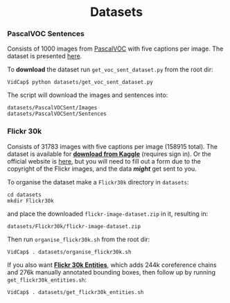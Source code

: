 <h1 align='center'>Datasets</h1>

### PascalVOC Sentences
Consists of 1000 images from [PascalVOC](http://host.robots.ox.ac.uk/pascal/VOC/voc2012/index.html#devkit) with five 
captions per image. The dataset is presented [here](http://vision.cs.uiuc.edu/pascal-sentences/).

To **download** the dataset run `get_voc_sent_dataset.py` from the root dir:
```
VidCap$ python datasets/get_voc_sent_dataset.py
```

The script will download the images and sentences into:
```
datasets/PascalVOCSent/Images
datasets/PascalVOCSent/Sentences
```

### Flickr 30k
Consists of 31783 images with five captions per image (158915 total). The dataset is available for [**download from 
Kaggle**](https://www.kaggle.com/hsankesara/flickr-image-dataset/downloads/flickr-image-dataset.zip/1) (requires sign in). 
Or the official website is [here](http://hockenmaier.cs.illinois.edu/DenotationGraph/), but you will need to fill out a 
form due to the copyright of the Flickr images, and the data **_might_** get sent to you.

To organise the dataset make a `Flickr30k` directory in `datasets`:
```commandline
cd datasets
mkdir Flickr30k
```
and place the downloaded `flickr-image-dataset.zip` in it, resulting in:
```commandline
datasets/Flickr30k/flickr-image-dataset.zip
```

Then run `organise_flickr30k.sh` from the root dir:
```commandline
VidCap$ . datasets/organise_flickr30k.sh
```

If you also want [**Flickr 30k Entities**](https://github.com/BryanPlummer/flickr30k_entities), which adds 244k 
coreference chains and 276k manually annotated bounding boxes, then follow up by running `get_flickr30k_entities.sh`:
```commandline
VidCap$ . datasets/get_flickr30k_entities.sh
```
